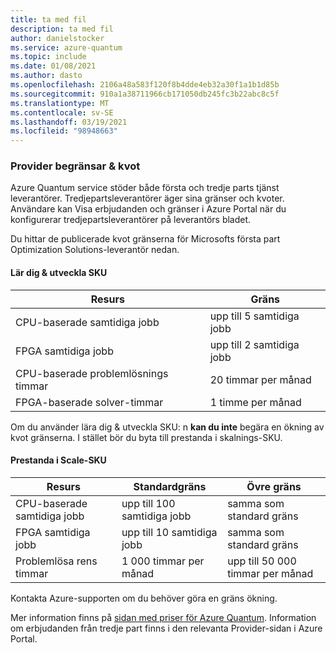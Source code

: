```yaml
---
title: ta med fil
description: ta med fil
author: danielstocker
ms.service: azure-quantum
ms.topic: include
ms.date: 01/08/2021
ms.author: dasto
ms.openlocfilehash: 2106a48a583f120f8b4dde4eb32a30f1a1b1d85b
ms.sourcegitcommit: 910a1a38711966cb171050db245fc3b22abc8c5f
ms.translationtype: MT
ms.contentlocale: sv-SE
ms.lasthandoff: 03/19/2021
ms.locfileid: "98948663"
---
```

### <a name="provider-limits--quota"></a>Provider begränsar & kvot

Azure Quantum service stöder både första och tredje parts tjänst leverantörer. Tredjepartsleverantörer äger sina gränser och kvoter. Användare kan Visa erbjudanden och gränser i Azure Portal när du konfigurerar tredjepartsleverantörer på leverantörs bladet. 

Du hittar de publicerade kvot gränserna för Microsofts första part Optimization Solutions-leverantör nedan. 

#### <a name="learn--develop-sku"></a>Lär dig & utveckla SKU

| Resurs | Gräns |
| --- | --- |
| CPU-baserade samtidiga jobb | upp till 5 samtidiga jobb |
| FPGA samtidiga jobb | upp till 2 samtidiga jobb |
| CPU-baserade problemlösnings timmar | 20 timmar per månad  |
| FPGA-baserade solver-timmar | 1 timme per månad  |

Om du använder lära dig & utveckla SKU: n **kan du inte** begära en ökning av kvot gränserna. I stället bör du byta till prestanda i skalnings-SKU.

#### <a name="performance-at-scale-sku"></a>Prestanda i Scale-SKU

| Resurs | Standardgräns | Övre gräns |
| --- | --- | --- |
| CPU-baserade samtidiga jobb | upp till 100 samtidiga jobb | samma som standard gräns |
| FPGA samtidiga jobb | upp till 10 samtidiga jobb | samma som standard gräns |
| Problemlösa rens timmar | 1 000 timmar per månad  | upp till 50 000 timmar per månad |

Kontakta Azure-supporten om du behöver göra en gräns ökning. 

Mer information finns på [sidan med priser för Azure Quantum](https://aka.ms/AQ/Pricing).
Information om erbjudanden från tredje part finns i den relevanta Provider-sidan i Azure Portal.
